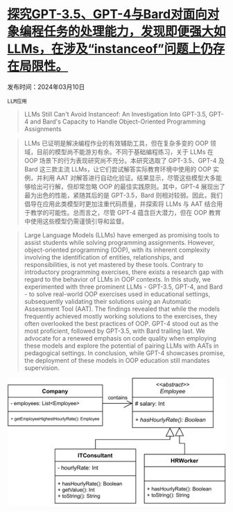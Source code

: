# [探究GPT-3.5、GPT-4与Bard对面向对象编程任务的处理能力，发现即便强大如LLMs，在涉及“instanceof”问题上仍存在局限性。](https://arxiv.org/abs/2403.06254)

发布时间：2024年03月10日

`LLM应用`

> LLMs Still Can't Avoid Instanceof: An Investigation Into GPT-3.5, GPT-4 and Bard's Capacity to Handle Object-Oriented Programming Assignments

> LLMs 已证明是解决编程作业的有效辅助工具，但在复杂多变的 OOP 领域，目前的模型尚不能游刃有余。不同于基础编程练习，关于 LLMs 在 OOP 场景下的行为表现研究尚不充分。本研究选取了 GPT-3.5、GPT-4 及 Bard 这三款主流 LLMs，让它们尝试解答实际教育环境中使用的 OOP 实例，并利用 AAT 对解答进行自动化验证。结果显示，尽管这些模型大多能够给出可行解，但却常忽略 OOP 的最佳实践原则。其中，GPT-4 展现出了最为出色的性能，紧随其后的是 GPT-3.5，Bard 则相对较弱。因此，我们倡导在应用此类模型时更加注重代码质量，并探索将 LLMs 与 AAT 结合用于教学的可能性。总而言之，尽管 GPT-4 蕴含巨大潜力，但在 OOP 教育中使用这些模型仍需谨慎引导和监督。

> Large Language Models (LLMs) have emerged as promising tools to assist students while solving programming assignments. However, object-oriented programming (OOP), with its inherent complexity involving the identification of entities, relationships, and responsibilities, is not yet mastered by these tools. Contrary to introductory programming exercises, there exists a research gap with regard to the behavior of LLMs in OOP contexts. In this study, we experimented with three prominent LLMs - GPT-3.5, GPT-4, and Bard - to solve real-world OOP exercises used in educational settings, subsequently validating their solutions using an Automatic Assessment Tool (AAT). The findings revealed that while the models frequently achieved mostly working solutions to the exercises, they often overlooked the best practices of OOP. GPT-4 stood out as the most proficient, followed by GPT-3.5, with Bard trailing last. We advocate for a renewed emphasis on code quality when employing these models and explore the potential of pairing LLMs with AATs in pedagogical settings. In conclusion, while GPT-4 showcases promise, the deployment of these models in OOP education still mandates supervision.

![探究GPT-3.5、GPT-4与Bard对面向对象编程任务的处理能力，发现即便强大如LLMs，在涉及“instanceof”问题上仍存在局限性。](../../../paper_images/2403.06254/x1.png)